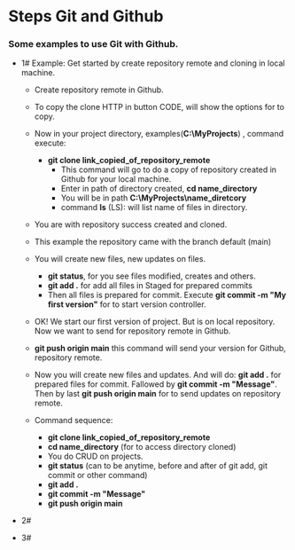 # Steps Git and Github

### Some examples to use Git with Github.



- 1# Example: Get started by create repository remote and cloning in local machine.

  - Create repository remote in Github.
  - To copy the clone HTTP in button CODE, will show the options for to copy.
  - Now in your project directory, examples(**C:\\MyProjects**) , command execute:
    - **git clone link_copied_of_repository_remote**
      - This command will go to do a copy of repository created in Github for your local machine.
      - Enter in path of directory created, **cd name_directory**
      - You will be in path **C:\MyProjects\name_diretcory**
      - command **ls** (LS): will list name of files in directory.
  - You are with repository success created and cloned.
  - This example the repository came with the branch default (main)
  - You will create new files, new updates on files.
    - **git status**, for you see files modified, creates and others.
    - **git add .** for add all files in Staged for prepared commits
    - Then all files is prepared for commit. Execute **git commit -m "My first version"** for to start version controller.
  - OK! We start our first version of project. But is on local repository. Now we want to send for repository remote in Github.
  - **git push origin main** this command  will send your version for Github, repository remote.

  -  Now you will create new files and updates. And will do: **git add .** for prepared files for commit. Fallowed by **git commit -m "Message"**. Then by last **git push origin main** for to send updates on repository remote.
  - Command sequence:
    -  **git clone link_copied_of_repository_remote**
    - **cd name_directory** (for to access directory cloned)
    - You do CRUD on projects.
    - **git status** (can to be anytime, before and after of git add, git commit or other command)
    - **git add .**
    -  **git commit -m "Message"**
    - **git push origin main**

- 2#
- 3#
